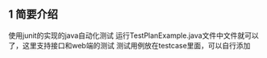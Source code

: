 ## 1 简要介绍

使用junit的实现的java自动化测试
运行TestPlanExample.java文件中文件就可以了，这里支持接口和web端的测试
测试用例放在testcase里面，可以自行添加